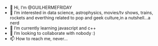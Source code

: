- 👋 Hi, I’m @GUILHERMEFRIDAY
- 👀 I’m interested in data science, astrophysics, movies/tv shows, trains, rockets and everthing related to pop and geek culture,in a nutshell...a nerd
- 🌱 I’m currently learning javascript and c++
- 💞️ I’m looking to collaborate with nobody :)
- 📫 How to reach me, never...

<!---
GUILHERMEFRIDAY/GUILHERMEFRIDAY is a ✨ special ✨ repository because its `README.md` (this file) appears on your GitHub profile.
You can click the Preview link to take a look at your changes.
--->
